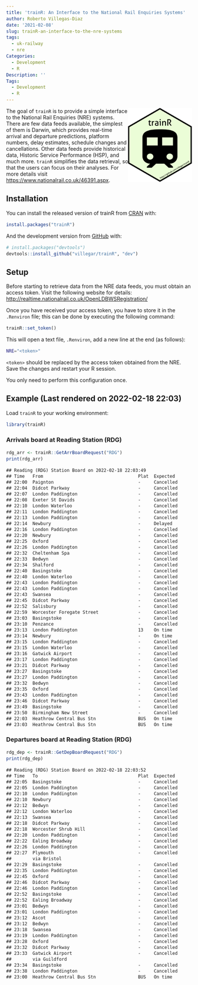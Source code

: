 ```yaml
---
title: 'trainR: An Interface to the National Rail Enquiries Systems'
author: Roberto Villegas-Diaz
date: '2021-02-08'
slug: trainR-an-interface-to-the-nre-systems
tags:
  - uk-railway
  - nre
Categories:
  - Development
  - R
Description: ''
Tags:
  - Development
  - R
---
```


<img src="https://raw.githubusercontent.com/villegar/trainR/main/inst/images/logo.png" alt="logo" align="right" height=200px/>

The goal of `trainR` is to provide a simple interface to the 
National Rail Enquiries (NRE) systems. There are few data feeds 
available, the simplest of them is Darwin, which provides real-time 
arrival and departure predictions, platform numbers, delay estimates, 
schedule changes and cancellations. Other data feeds provide historical 
data, Historic Service Performance (HSP), and much more. `trainR` 
simplifies the data retrieval, so that the users can focus on their 
analyses. For more details visit 
https://www.nationalrail.co.uk/46391.aspx.

## Installation

You can install the released version of trainR from [CRAN](https://CRAN.R-project.org) with:

``` r
install.packages("trainR")
```

And the development version from [GitHub](https://github.com/) with:

``` r
# install.packages("devtools")
devtools::install_github("villegar/trainR", "dev")
```

## Setup
Before starting to retrieve data from the NRE data feeds, you must obtain an access token. 
Visit the following website for details: http://realtime.nationalrail.co.uk/OpenLDBWSRegistration/

Once you have received your access token, you have to store it in the `.Renviron` file; this can be 
done by executing the following command:


```r
trainR::set_token()
```

This will open a text file, `.Renviron`, add a new line at the end (as follows):

```bash
NRE="<token>"
```

`<token>` should be replaced by the access token obtained from the NRE. Save the changes and restart 
your R session.

You only need to perform this configuration once.

## Example (Last rendered on 2022-02-18 22:03)

Load `trainR` to your working environment:

```r
library(trainR)
```

### Arrivals board at Reading Station (RDG)


```r
rdg_arr <- trainR::GetArrBoardRequest("RDG")
print(rdg_arr)
```

```
## Reading (RDG) Station Board on 2022-02-18 22:03:49
## Time   From                                    Plat  Expected
## 22:00  Paignton                                -     Cancelled
## 22:04  Didcot Parkway                          -     Cancelled
## 22:07  London Paddington                       -     Cancelled
## 22:08  Exeter St Davids                        -     Cancelled
## 22:10  London Waterloo                         -     Cancelled
## 22:11  London Paddington                       -     Cancelled
## 22:13  London Paddington                       -     Cancelled
## 22:14  Newbury                                 -     Delayed
## 22:16  London Paddington                       -     Cancelled
## 22:20  Newbury                                 -     Cancelled
## 22:25  Oxford                                  -     Cancelled
## 22:26  London Paddington                       -     Cancelled
## 22:32  Cheltenham Spa                          -     Cancelled
## 22:33  Bedwyn                                  -     Cancelled
## 22:34  Shalford                                -     Cancelled
## 22:40  Basingstoke                             -     Cancelled
## 22:40  London Waterloo                         -     Cancelled
## 22:43  London Paddington                       -     Cancelled
## 22:43  London Paddington                       -     Cancelled
## 22:43  Swansea                                 -     Cancelled
## 22:45  Didcot Parkway                          -     Cancelled
## 22:52  Salisbury                               -     Cancelled
## 22:59  Worcester Foregate Street               -     Cancelled
## 23:03  Basingstoke                             -     Cancelled
## 23:10  Penzance                                -     Cancelled
## 23:13  London Paddington                       13    On time
## 23:14  Newbury                                 -     On time
## 23:15  London Paddington                       -     Cancelled
## 23:15  London Waterloo                         -     Cancelled
## 23:16  Gatwick Airport                         -     Cancelled
## 23:17  London Paddington                       -     Cancelled
## 23:21  Didcot Parkway                          -     Cancelled
## 23:27  Basingstoke                             -     Cancelled
## 23:27  London Paddington                       -     Cancelled
## 23:32  Bedwyn                                  -     Cancelled
## 23:35  Oxford                                  -     Cancelled
## 23:43  London Paddington                       -     Cancelled
## 23:46  Didcot Parkway                          -     Cancelled
## 23:49  Basingstoke                             -     Cancelled
## 23:50  Birmingham New Street                   -     Cancelled
## 22:03  Heathrow Central Bus Stn                BUS   On time
## 23:03  Heathrow Central Bus Stn                BUS   On time
```

### Departures board at Reading Station (RDG)


```r
rdg_dep <- trainR::GetDepBoardRequest("RDG")
print(rdg_dep)
```

```
## Reading (RDG) Station Board on 2022-02-18 22:03:52
## Time   To                                      Plat  Expected
## 22:05  Basingstoke                             -     Cancelled
## 22:05  London Paddington                       -     Cancelled
## 22:10  London Paddington                       -     Cancelled
## 22:10  Newbury                                 -     Cancelled
## 22:12  Bedwyn                                  -     Cancelled
## 22:12  London Waterloo                         -     Cancelled
## 22:13  Swansea                                 -     Cancelled
## 22:18  Didcot Parkway                          -     Cancelled
## 22:18  Worcester Shrub Hill                    -     Cancelled
## 22:20  London Paddington                       -     Cancelled
## 22:22  Ealing Broadway                         -     Cancelled
## 22:26  London Paddington                       -     Cancelled
## 22:27  Plymouth                                -     Cancelled
##        via Bristol                             
## 22:29  Basingstoke                             -     Cancelled
## 22:35  London Paddington                       -     Cancelled
## 22:45  Oxford                                  -     Cancelled
## 22:46  Didcot Parkway                          -     Cancelled
## 22:46  London Paddington                       -     Cancelled
## 22:52  Basingstoke                             -     Cancelled
## 22:52  Ealing Broadway                         -     Cancelled
## 23:01  Bedwyn                                  -     Cancelled
## 23:01  London Paddington                       -     Cancelled
## 23:12  Ascot                                   -     Cancelled
## 23:12  Bedwyn                                  -     Cancelled
## 23:18  Swansea                                 -     Cancelled
## 23:19  London Paddington                       -     Cancelled
## 23:28  Oxford                                  -     Cancelled
## 23:32  Didcot Parkway                          -     Cancelled
## 23:33  Gatwick Airport                         -     Cancelled
##        via Guildford                           
## 23:34  Basingstoke                             -     Cancelled
## 23:38  London Paddington                       -     Cancelled
## 23:00  Heathrow Central Bus Stn                BUS   On time
```
